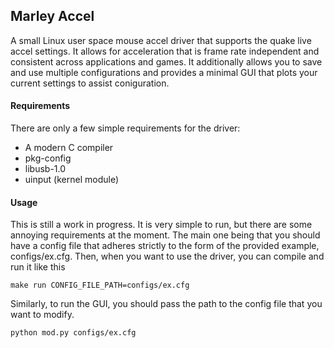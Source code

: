 
## Marley Accel

A small Linux user space mouse accel driver that supports the quake live accel settings. It allows for acceleration that is frame rate independent and consistent across applications and games. It additionally allows you to save and use multiple configurations and provides a minimal GUI that plots your current settings to assist coniguration. 

#### Requirements

There are only a few simple requirements for the driver:

* A modern C compiler
* pkg-config
* libusb-1.0
* uinput (kernel module)

#### Usage

This is still a work in progress. It is very simple to run, but there are some annoying requirements at the moment. The main one being that you should have a config file that adheres strictly to the form of the provided example, configs/ex.cfg. Then, when you want to use the driver, you can compile and run it like this

~~~~
make run CONFIG_FILE_PATH=configs/ex.cfg
~~~~

Similarly, to run the GUI, you should pass the path to the config file that you want to modify.

~~~~
python mod.py configs/ex.cfg
~~~~
